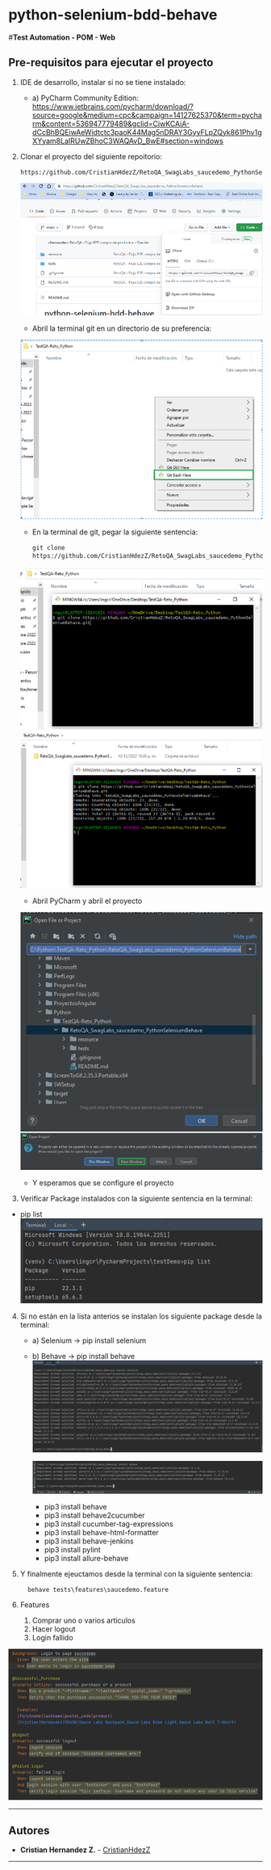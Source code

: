 # python-selenium-bdd-behave
#**Test Automation - POM - Web**

## Pre-requisitos para ejecutar el proyecto


1. IDE de desarrollo, instalar si no se tiene instalado: 
	- a) PyCharm Community Edition: https://www.jetbrains.com/pycharm/download/?source=google&medium=cpc&campaign=14127625370&term=pycharm&content=536947779489&gclid=CjwKCAiA-dCcBhBQEiwAeWidtctc3paoK44Mag5nDRAY3GyyFLpZQyk861Phv1gXYyam8LaIRUwZBhoC3WAQAvD_BwE#section=windows
   

2. Clonar el proyecto del siguiente repoitorio: 
  
       https://github.com/CristianHdezZ/RetoQA_SwagLabs_saucedemo_PythonSeleniumBehave
   ![img.png](resource/img_3.png)
   

   - Abril la terminal git en un directorio de su preferencia:

   ![img_1.png](resource/img_4.png)

   - En la terminal de git, pegar la siguiente sentencia:
   
         git clone https://github.com/CristianHdezZ/RetoQA_SwagLabs_saucedemo_PythonSeleniumBehave.git
   ![img.png](resource/img_5.png)
   ![img.png](resource/img_6.png)
   
   - Abril PyCharm y abril el proyecto

   ![img.png](resource/img_7.png)
   ![img.png](resource/img_8.png)

   - Y esperamos que se configure el proyecto  
   
3. Verificar Package instalados con la siguiente sentencia en la terminal:
 - pip list
![img_1.png](resource/img.png)
   

4. Si no están en la lista anterios se instalan los siguiente package desde la terminal:
    - a) Selenium -> pip install selenium
    - b) Behave -> pip install behave
      ![img_1.png](resource/img_1.png)
      
      ![img_2.png](resource/img_2.png)
   
      - pip3 install behave
      - pip3 install behave2cucumber
      - pip3 install cucumber-tag-expressions
      - pip3 install behave-html-formatter
      - pip3 install behave-jenkins
      - pip3 install pylint
      - pip3 install allure-behave   


5. Y finalmente ejeuctamos desde la terminal con la siguiente sentencia:

         behave tests\features\saucedemo.feature


6. Features
   1. Comprar uno o varios articulos
   2. Hacer logout
   3. Login fallido   
   
![img.png](resource/img_9.png)

---
## ️Autores
* **Cristian Hernandez Z.**  - [CristianHdezZ](https://github.com/CristianHdezZ/)
---